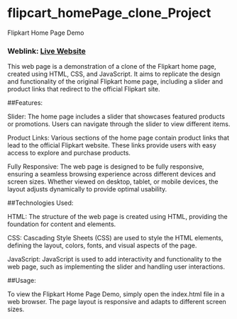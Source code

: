 # flipcart_homePage_clone_Project

Flipkart Home Page Demo
### Weblink: [Live Website](https://shubham321-ux.github.io/flipcart_homePage_clone_Project/)



This web page is a demonstration of a clone of the Flipkart home page, created using HTML, CSS, and JavaScript. It aims to replicate the design and functionality of the original Flipkart home page, including a slider and product links that redirect to the official Flipkart site.

##Features:

Slider: The home page includes a slider that showcases featured products or promotions. Users can navigate through the slider to view different items.

Product Links: Various sections of the home page contain product links that lead to the official Flipkart website. These links provide users with easy access to explore and purchase products.

Fully Responsive: The web page is designed to be fully responsive, ensuring a seamless browsing experience across different devices and screen sizes. Whether viewed on desktop, tablet, or mobile devices, the layout adjusts dynamically to provide optimal usability.

##Technologies Used:

HTML: The structure of the web page is created using HTML, providing the foundation for content and elements.

CSS: Cascading Style Sheets (CSS) are used to style the HTML elements, defining the layout, colors, fonts, and visual aspects of the page.

JavaScript: JavaScript is used to add interactivity and functionality to the web page, such as implementing the slider and handling user interactions.

##Usage:

To view the Flipkart Home Page Demo, simply open the index.html file in a web browser. The page layout is responsive and adapts to different screen sizes.
